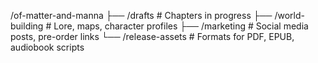 /of-matter-and-manna
├── /drafts  # Chapters in progress
├── /world-building  # Lore, maps, character profiles
├── /marketing  # Social media posts, pre-order links
└── /release-assets  # Formats for PDF, EPUB, audiobook scripts
